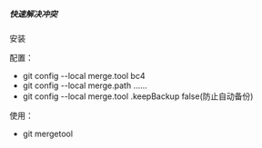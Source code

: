 ##### 快速解决冲突

安装

配置：

- git config --local merge.tool bc4
- git config --local merge.path ……
- git config --local merge.tool .keepBackup false(防止自动备份)

使用：

- git mergetool